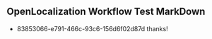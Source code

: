 ## OpenLocalization Workflow Test MarkDown
* 83853066-e791-466c-93c6-156d6f02d87d 
thanks!<!--HONumber=Mar16_HO3-->
